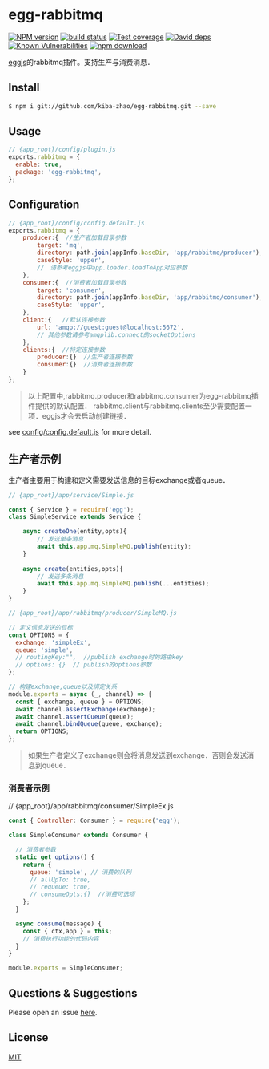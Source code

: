 # egg-rabbitmq

[![NPM version][npm-image]][npm-url]
[![build status][travis-image]][travis-url]
[![Test coverage][codecov-image]][codecov-url]
[![David deps][david-image]][david-url]
[![Known Vulnerabilities][snyk-image]][snyk-url]
[![npm download][download-image]][download-url]

[npm-image]: https://img.shields.io/npm/v/egg-rabbitmq.svg?style=flat-square
[npm-url]: https://npmjs.org/package/egg-rabbitmq
[travis-image]: https://img.shields.io/travis/eggjs/egg-rabbitmq.svg?style=flat-square
[travis-url]: https://travis-ci.org/eggjs/egg-rabbitmq
[codecov-image]: https://img.shields.io/codecov/c/github/eggjs/egg-rabbitmq.svg?style=flat-square
[codecov-url]: https://codecov.io/github/eggjs/egg-rabbitmq?branch=master
[david-image]: https://img.shields.io/david/eggjs/egg-rabbitmq.svg?style=flat-square
[david-url]: https://david-dm.org/eggjs/egg-rabbitmq
[snyk-image]: https://snyk.io/test/npm/egg-rabbitmq/badge.svg?style=flat-square
[snyk-url]: https://snyk.io/test/npm/egg-rabbitmq
[download-image]: https://img.shields.io/npm/dm/egg-rabbitmq.svg?style=flat-square
[download-url]: https://npmjs.org/package/egg-rabbitmq

[eggjs](https://eggjs.org/zh-cn/index.html)的rabbitmq插件。支持生产与消费消息．

## Install

```bash
$ npm i git://github.com/kiba-zhao/egg-rabbitmq.git --save
```

## Usage

```js
// {app_root}/config/plugin.js
exports.rabbitmq = {
  enable: true,
  package: 'egg-rabbitmq',
};
```

## Configuration

```js
// {app_root}/config/config.default.js
exports.rabbitmq = {
    producer:{  //生产者加载目录参数
        target: 'mq',
        directory: path.join(appInfo.baseDir, 'app/rabbitmq/producer'),
        caseStyle: 'upper',
        //　请参考eggjs中app.loader.loadToApp对应参数
    },
    consumer:{  //消费者加载目录参数
        target: 'consumer',
        directory: path.join(appInfo.baseDir, 'app/rabbitmq/consumer'),
        caseStyle: 'upper',
    },
    client:{   //默认连接参数
        url: 'amqp://guest:guest@localhost:5672',
        // 其他参数请参考amqplib.connect的socketOptions
    },
    clients:{  //特定连接参数
        producer:{}  //生产者连接参数
        consumer:{}  //消费者连接参数
    }
};
```

> 以上配置中,rabbitmq.producer和rabbitmq.consumer为egg-rabbitmq插件提供的默认配置．
> rabbitmq.client与rabbitmq.clients至少需要配置一项．eggjs才会去启动创建链接．

see [config/config.default.js](config/config.default.js) for more detail.

## 生产者示例 ##
生产者主要用于构建和定义需要发送信息的目标exchange或者queue．
``` javascript
// {app_root}/app/service/Simple.js

const { Service } = require('egg');
class SimpleService extends Service {

    async createOne(entity,opts){
        // 发送单条消息
        await this.app.mq.SimpleMQ.publish(entity);
    }
    
    async create(entities,opts){
        // 发送多条消息
        await this.app.mq.SimpleMQ.publish(...entities);
    }
}

```

``` javascript
// {app_root}/app/rabbitmq/producer/SimpleMQ.js

// 定义信息发送的目标
const OPTIONS = {
  exchange: 'simpleEx',
  queue: 'simple',
  // routingKey:"",  //publish exchange时的路由key
  // options: {}  // publish的options参数
};

// 构建exchange,queue以及绑定关系
module.exports = async (_, channel) => {
  const { exchange, queue } = OPTIONS;
  await channel.assertExchange(exchange);
  await channel.assertQueue(queue);
  await channel.bindQueue(queue, exchange);
  return OPTIONS;
};

```

> 如果生产者定义了exchange则会将消息发送到exchange．否则会发送消息到queue．

### 消费者示例 ###
// {app_root}/app/rabbitmq/consumer/SimpleEx.js

``` javascript
const { Controller: Consumer } = require('egg');

class SimpleConsumer extends Consumer {

  // 消费者参数
  static get options() {
    return {
      queue: 'simple', // 消费的队列
      // allUpTo: true,
      // requeue: true,
      // consumeOpts:{}  //消费可选项
    };
  }

  async consume(message) {
    const { ctx,app } = this;
    // 消费执行功能的代码内容
  }
}

module.exports = SimpleConsumer;
```

## Questions & Suggestions


Please open an issue [here](https://github.com/kiba-zhao/egg-rabbitmq/issues).

## License

[MIT](LICENSE)
